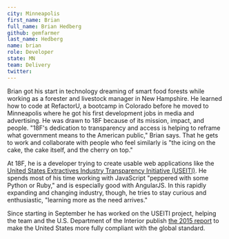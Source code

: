 ```yaml
---
city: Minneapolis
first_name: Brian
full_name: Brian Hedberg
github: gemfarmer
last_name: Hedberg
name: brian
role: Developer
state: MN
team: Delivery
twitter:
---
```

Brian got his start in technology dreaming of smart food forests while working as a forester and livestock manager in New Hampshire. He learned how to code at RefactorU, a bootcamp in Colorado before he moved to Minneapolis where he got his first development jobs in media and advertising. He was drawn to 18F because of its mission, impact, and people. "18F's dedication to transparency and access is helping to reframe what government means to the American public," Brian says. That he gets to work and collaborate with people who feel similarly is "the icing on the cake, the cake itself, and the cherry on top."

At 18F, he is a developer trying to create usable web applications like the [United States Extractives Industry Transparency Initiative (USEITI)](https://useiti.doi.gov). He spends most of his time working with JavaScript "peppered with some Python or Ruby," and is especially good with AngularJS. In this rapidly expanding and changing industry, though, he tries to stay curious and enthusiastic, "learning more as the need arrives."

Since starting in September he has worked on the USEITI project, helping the team and the U.S. Department of the Interior publish [the 2015 report](https://18f.gsa.gov/2015/12/16/useiti-whats-in-first-report/) to make the United States more fully compliant with the global standard.
